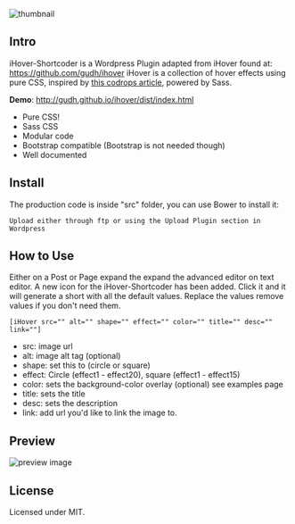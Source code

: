 
![thumbnail](./preview/thumb.png)

## Intro
iHover-Shortcoder is a Wordpress Plugin adapted from iHover found at: https://github.com/gudh/ihover
iHover is a collection of hover effects using pure CSS, inspired by [this codrops article](http://tympanus.net/codrops/2012/08/08/circle-hover-effects-with-css-transitions/), powered by Sass.

**Demo**: http://gudh.github.io/ihover/dist/index.html

* Pure CSS!
* Sass CSS
* Modular code
* Bootstrap compatible (Bootstrap is not needed though)
* Well documented


## Install
The production code is inside "src" folder, you can use Bower to install it:
```
Upload either through ftp or using the Upload Plugin section in Wordpress
```

## How to Use
Either on a Post or Page expand the expand the advanced editor on text editor. 
A new icon for the iHover-Shortcoder has been added. 
Click it and it will generate a short with all the default values. 
Replace the values remove values if you don't need them. 

```
[iHover src="" alt="" shape="" effect="" color="" title="" desc="" link=""]
```
* src: image url
* alt: image alt tag (optional)
* shape: set this to (circle or square)
* effect: Circle (effect1 - effect20), square (effect1 - effect15)
* color: sets the background-color overlay (optional) see examples page
* title: sets the title
* desc: sets the description
* link: add url you'd like to link the image to.


## Preview
![preview image](./preview/preview.png)


## License
Licensed under MIT.
